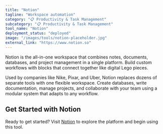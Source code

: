 ```yaml
---
title: "Notion"
tagline: "Workspace automation"
category: "📋 Productivity & Task Management"
subcategory: "📋 Productivity & Task Management"
tool_name: "Notion"
deployment_status: "deployed"
image: "/images/tools/notion-placeholder.jpg"
external_link: "https://www.notion.so"
---
```

Notion is the all-in-one workspace that combines notes, documents, databases, and project management in a single platform. Build custom workflows with blocks that connect together like digital Lego pieces.

Used by companies like Nike, Pixar, and Uber, Notion replaces dozens of separate tools with one flexible workspace. Create databases, write documentation, manage projects, and collaborate with your team using a modular system that adapts to any workflow.

## Get Started with Notion

Ready to get started? Visit [Notion](https://www.notion.so) to explore the platform and begin using this tool.